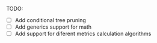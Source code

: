 TODO:
- [ ] Add conditional tree pruning
- [ ] Add generics support for math
- [ ] Add support for diferent metrics calculation algorithms
